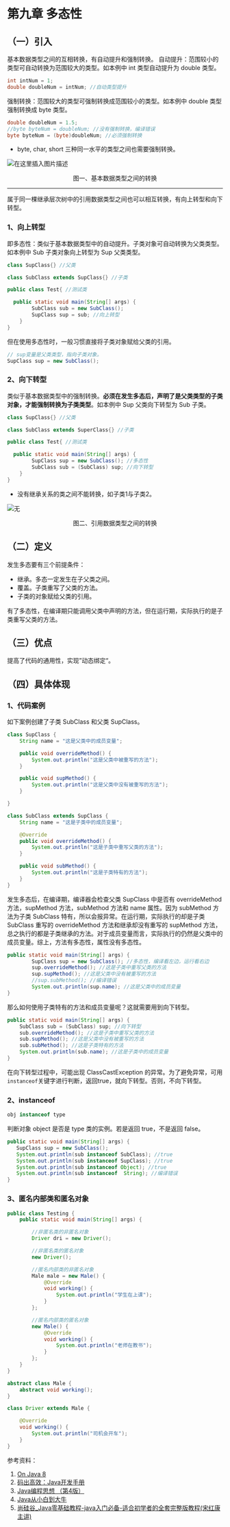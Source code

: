 # 第九章 多态性

## （一）引入
基本数据类型之间的互相转换，有自动提升和强制转换。
自动提升：范围较小的类型可自动转换为范围较大的类型。如本例中 int 类型自动提升为 double 类型。

```java
int intNum = 1;
double doubleNum = intNum; //自动类型提升
```
强制转换：范围较大的类型可强制转换成范围较小的类型。如本例中 double 类型强制转换成 byte 类型。
```java
double doubleNum = 1.5;
//byte byteNum = doubleNum; //没有强制转换，编译错误
byte byteNum = (byte)doubleNum; //必须强制转换
```
- byte, char, short 三种同一水平的类型之间也需要强制转换。

![在这里插入图片描述](E:\BaiduNetdiskDownload\Typora\Java\09.多态性.assets\20210317213001324.png#pic_center)

<center> 图一、基本数据类型之间的转换</center>

<hr/>

属于同一棵继承层次树中的引用数据类型之间也可以相互转换，有向上转型和向下转型。

### 1、向上转型
即多态性：类似于基本数据类型中的自动提升。子类对象可自动转换为父类类型。如本例中 Sub 子类对象向上转型为 Sup 父类类型。
```java
class SupClass{} //父类

class SubClass extends SupClass{} //子类

public class Test{ //测试类

  public static void main(String[] args) {
        SubClass sub = new SubClass();
        SupClass sup = sub; //向上转型
    }
}
```
但在使用多态性时，一般习惯直接将子类对象赋给父类的引用。
```java
// sup变量是父类类型，指向子类对象。
SupClass sup = new SubClass();
```
### 2、向下转型
类似于基本数据类型中的强制转换。**必须在发生多态后，声明了是父类类型的子类对象，才能强制转换为子类类型**。如本例中 Sup 父类向下转型为 Sub 子类。
```java
class SupClass{} //父类

class SubClass extends SuperClass{} //子类

public class Test{ //测试类

  public static void main(String[] args) {
        SupClass sup = new SubClass(); //多态性
        SubClass sub = (SubClass) sup; //向下转型
    }
}
```
- 没有继承关系的类之间不能转换，如子类1与子类2。

![无](E:\BaiduNetdiskDownload\Typora\Java\09.多态性.assets\20210317213956868.png#pic_center)
<center> 图二、引用数据类型之间的转换</center>

## （二）定义
发生多态要有三个前提条件：
- 继承。多态一定发生在子父类之间。
- 覆盖。子类重写了父类的方法。
- 子类的对象赋给父类的引用。

有了多态性，在编译期只能调用父类中声明的方法，但在运行期，实际执行的是子类重写父类的方法。
## （三）优点
提高了代码的通用性，实现”动态绑定“。
## （四）具体体现
### 1、代码案例
如下案例创建了子类 SubClass 和父类 SupClass。
```java
class SupClass {
    String name = "这是父类中的成员变量";

    public void overrideMethod() {
        System.out.println("这是父类中被重写的方法");
    }

    public void supMethod() {
        System.out.println("这是父类中没有被重写的方法");
    }

}

class SubClass extends SupClass {
    String name = "这是子类中的成员变量";

    @Override
    public void overrideMethod() {
        System.out.println("这是子类中重写父类的方法");
    }

    public void subMethod() {
        System.out.println("这是子类特有的方法");
    }
}
```
发生多态后，在编译期，编译器会检查父类 SupClass 中是否有 overrideMethod 方法，supMethod 方法，subMethod 方法和 name 属性。因为 subMethod 方法为子类 SubClass 特有，所以会报异常。在运行期，实际执行的却是子类 SubClass 重写的 overrideMethod 方法和继承却没有重写的 supMethod 方法，总之执行的都是子类继承的方法。对于成员变量而言，实际执行的仍然是父类中的成员变量。综上，方法有多态性，属性没有多态性。
```java
public static void main(String[] args) {
        SupClass sup = new SubClass(); //多态性，编译看左边，运行看右边
        sup.overrideMethod(); //这是子类中重写父类的方法
        sup.supMethod(); //这是父类中没有被重写的方法
		//sup.subMethod(); //编译错误
		System.out.println(sup.name); //这是父类中的成员变量
}
```
那么如何使用子类特有的方法和成员变量呢？这就需要用到向下转型。
```java
public static void main(String[] args) {
    SubClass sub = (SubClass) sup; //向下转型
    sub.overrideMethod(); //这是子类中重写父类的方法
    sub.supMethod(); //这是父类中没有被重写的方法
    sub.subMethod(); //这是子类特有的方法
    System.out.println(sub.name); //这是子类中的成员变量
}
```
在向下转型过程中，可能出现 ClassCastException 的异常。为了避免异常，可用 ```instanceof```关键字进行判断，返回true，就向下转型。否则，不向下转型。


### 2、instanceof
```java
obj instanceof type
```
 判断对象 object 是否是 type 类的实例。若是返回 true，不是返回 false。
 ```java
public static void main(String[] args) {
    SupClass sup = new SubClass();
    System.out.println(sub instanceof SubClass); //true
    System.out.println(sub instanceof SupClass); //true
    System.out.println(sub instanceof Object); //true
    System.out.println(sub instanceof  String); //编译错误
}
 ```
### 3、匿名内部类和匿名对象

```java
public class Testing {
    public static void main(String[] args) {

        //非匿名类的非匿名对象
        Driver dri = new Driver();

        //非匿名类的匿名对象
        new Driver();

        //匿名内部类的非匿名对象
        Male male = new Male() {
            @Override
            void working() {
                System.out.println("学生在上课");
            }
        };

        //匿名内部类的匿名对象
        new Male() {
            @Override
            void working() {
                System.out.println("老师在教书");
            }
        };
    }
}

abstract class Male {
    abstract void working();
}

class Driver extends Male {

    @Override
    void working() {
        System.out.println("司机会开车");
    }
}
```



参考资料：

1. [On Java 8](https://book.douban.com/subject/30217317/)
2. [码出高效：Java开发手册](https://book.douban.com/subject/30333948/)
3. [Java编程思想 （第4版）](https://book.douban.com/subject/2130190/)
4. [Java从小白到大牛](https://www.ituring.com.cn/book/2480/)
5. [尚硅谷_Java零基础教程-java入门必备-适合初学者的全套完整版教程(宋红康主讲)](https://www.bilibili.com/video/BV1Kb411W75N?p=180)